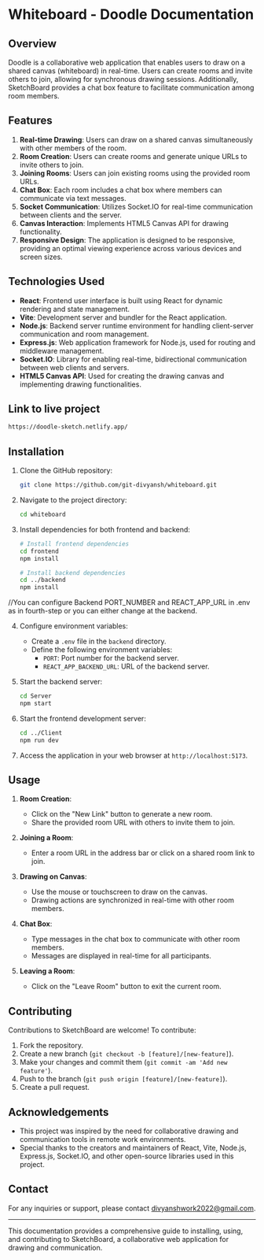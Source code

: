 # Whiteboard - Doodle Documentation

## Overview

Doodle is a collaborative web application that enables users to draw on a shared canvas (whiteboard) in real-time. Users can create rooms and invite others to join, allowing for synchronous drawing sessions. Additionally, SketchBoard provides a chat box feature to facilitate communication among room members.

## Features

1. **Real-time Drawing**: Users can draw on a shared canvas simultaneously with other members of the room.
2. **Room Creation**: Users can create rooms and generate unique URLs to invite others to join.
3. **Joining Rooms**: Users can join existing rooms using the provided room URLs.
4. **Chat Box**: Each room includes a chat box where members can communicate via text messages.
5. **Socket Communication**: Utilizes Socket.IO for real-time communication between clients and the server.
6. **Canvas Interaction**: Implements HTML5 Canvas API for drawing functionality.
7. **Responsive Design**: The application is designed to be responsive, providing an optimal viewing experience across various devices and screen sizes.

## Technologies Used

- **React**: Frontend user interface is built using React for dynamic rendering and state management.
- **Vite**: Development server and bundler for the React application.
- **Node.js**: Backend server runtime environment for handling client-server communication and room management.
- **Express.js**: Web application framework for Node.js, used for routing and middleware management.
- **Socket.IO**: Library for enabling real-time, bidirectional communication between web clients and servers.
- **HTML5 Canvas API**: Used for creating the drawing canvas and implementing drawing functionalities.

## Link to live project

```bash
https://doodle-sketch.netlify.app/
```


## Installation

1. Clone the GitHub repository:

    ```bash
    git clone https://github.com/git-divyansh/whiteboard.git
    ```

2. Navigate to the project directory:

    ```bash
    cd whiteboard
    ```

3. Install dependencies for both frontend and backend:

    ```bash
    # Install frontend dependencies
    cd frontend
    npm install

    # Install backend dependencies
    cd ../backend
    npm install
    ```

//You can configure Backend PORT_NUMBER and REACT_APP_URL in .env as in fourth-step or you can either change at the backend. 

4. Configure environment variables:

    - Create a `.env` file in the `backend` directory.
    - Define the following environment variables:
        - `PORT`: Port number for the backend server.
        - `REACT_APP_BACKEND_URL`: URL of the backend server.

5. Start the backend server:

    ```bash
    cd Server
    npm start
    ```

6. Start the frontend development server:

    ```bash
    cd ../Client
    npm run dev
    ```

7. Access the application in your web browser at `http://localhost:5173`.

## Usage

1. **Room Creation**: 
   - Click on the "New Link" button to generate a new room.
   - Share the provided room URL with others to invite them to join.

2. **Joining a Room**:
   - Enter a room URL in the address bar or click on a shared room link to join.

3. **Drawing on Canvas**:
   - Use the mouse or touchscreen to draw on the canvas.
   - Drawing actions are synchronized in real-time with other room members.

4. **Chat Box**:
   - Type messages in the chat box to communicate with other room members.
   - Messages are displayed in real-time for all participants.

5. **Leaving a Room**:
   - Click on the "Leave Room" button to exit the current room.

## Contributing

Contributions to SketchBoard are welcome! To contribute:

1. Fork the repository.
2. Create a new branch (`git checkout -b [feature]/[new-feature]`).
3. Make your changes and commit them (`git commit -am 'Add new feature'`).
4. Push to the branch (`git push origin [feature]/[new-feature]`).
5. Create a pull request.

## Acknowledgements

- This project was inspired by the need for collaborative drawing and communication tools in remote work environments.
- Special thanks to the creators and maintainers of React, Vite, Node.js, Express.js, Socket.IO, and other open-source libraries used in this project.

## Contact

For any inquiries or support, please contact [divyanshwork2022@gmail.com](mailto:divyanshwork2022@gmail.com).

---

This documentation provides a comprehensive guide to installing, using, and contributing to SketchBoard, a collaborative web application for drawing and communication.